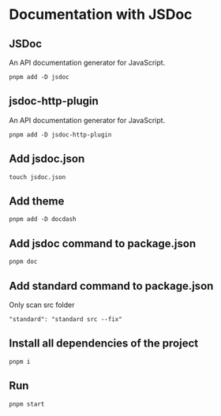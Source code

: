 # Documentation with JSDoc

## JSDoc
An API documentation generator for JavaScript. 
```
pnpm add -D jsdoc
```
## jsdoc-http-plugin
An API documentation generator for JavaScript. 
```
pnpm add -D jsdoc-http-plugin
```
## Add jsdoc.json
```
touch jsdoc.json
```
## Add theme
```
pnpm add -D docdash
```
## Add jsdoc command to package.json
```
pnpm doc
```
## Add standard command to package.json
Only scan src folder
```
"standard": "standard src --fix"
```
## Install all dependencies of the project
```
pnpm i
```
## Run
```
pnpm start
```